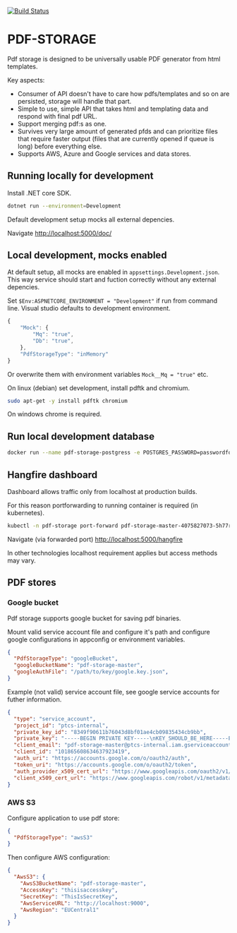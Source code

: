 [![Build Status](https://jenkins.protacon.cloud/buildStatus/icon?job=www.github.com/pdf-storage/master)](https://jenkins.protacon.cloud/job/www.github.com/job/pdf-storage/job/master/)

# PDF-STORAGE

Pdf storage is designed to be universally usable PDF generator from html templates.

Key aspects:

- Consumer of API doesn't have to care how pdfs/templates and so on are persisted,
  storage will handle that part.
- Simple to use, simple API that takes html and templating data and respond with
  final pdf URL.
- Support merging pdf:s as one.
- Survives very large amount of generated pfds and can prioritize files that require
  faster output (files that are currently opened if queue is long) before everything else.
- Supports AWS, Azure and Google services and data stores.

## Running locally for development

Install .NET core SDK.

```bash
dotnet run --environment=Development
```

Default development setup mocks all external depencies.

Navigate [http://localhost:5000/doc/](http://localhost:5000/doc/)

## Local development, mocks enabled

At default setup, all mocks are enabled in `appsettings.Development.json`. This way service should start and fuction correctly without any external depencies.

Set `$Env:ASPNETCORE_ENVIRONMENT = "Development"` if run from command line. Visual studio defaults to development environment.

```js
{
	"Mock": {
		"Mq": "true",
		"Db": "true",
	},
	"PdfStorageType": "inMemory"
}
```

Or overwrite them with environment variables `Mock__Mq = "true"` etc.

On linux (debian) set development, install pdftk and chromium.

```bash
sudo apt-get -y install pdftk chromium
```

On windows chrome is required.

## Run local development database

```bash
docker run --name pdf-storage-postgress -e POSTGRES_PASSWORD=passwordfortesting -it -p 5432:5432 postgres
```

## Hangfire dashboard

Dashboard allows traffic only from localhost at production builds.

For this reason portforwarding to running container is required (in kubernetes).

```bash
kubectl -n pdf-storage port-forward pdf-storage-master-4075827073-5h77r 5000
```

Navigate (via forwarded port) [http://localhost:5000/hangfire](http://localhost:5000/hangfire)

In other technologies localhost requirement applies but access methods may vary.

## PDF stores

### Google bucket

Pdf storage supports google bucket for saving pdf binaries.

Mount valid service account file and configure it's path and configure google configurations in appconfig or environment variables.

```json
{
  "PdfStorageType": "googleBucket",
  "googleBucketName": "pdf-storage-master",
  "googleAuthFile": "/path/to/key/google.key.json",
}
```

Example (not valid) service account file, see google service accounts for futher information.

```json
{
  "type": "service_account",
  "project_id": "ptcs-internal",
  "private_key_id": "8349f90611b76043d8bf01ae4cb09835434cb9bb",
  "private_key": "-----BEGIN PRIVATE KEY-----\nKEY_SHOULD_BE_HERE-----END PRIVATE KEY-----\n",
  "client_email": "pdf-storage-master@ptcs-internal.iam.gserviceaccount.com",
  "client_id": "101865608634637923419",
  "auth_uri": "https://accounts.google.com/o/oauth2/auth",
  "token_uri": "https://accounts.google.com/o/oauth2/token",
  "auth_provider_x509_cert_url": "https://www.googleapis.com/oauth2/v1/certs",
  "client_x509_cert_url": "https://www.googleapis.com/robot/v1/metadata/x509/pdf-storage-master%40ptcs-internal.iam.gserviceaccount.com"
}
```

### AWS S3

Configure application to use pdf store:

```json
{
  "PdfStorageType": "awsS3"
}
```

Then configure AWS configuration:

```json
{
  "AwsS3": {
    "AwsS3BucketName": "pdf-storage-master",
    "AccessKey": "thisisaccesskey",
    "SecretKey": "ThisIsSecretKey",
    "AwsServiceURL": "http://localhost:9000",
    "AwsRegion": "EUCentral1"
  }
}
```